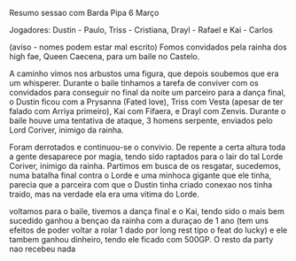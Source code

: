 
Resumo sessao com Barda Pipa 6 Março

Jogadores: Dustin - Paulo, Triss - Cristiana, Drayl - Rafael e Kai - Carlos

(aviso - nomes podem estar mal escrito) Fomos convidados pela rainha dos high
fae, Queen Caecena, para um baile no Castelo.

A caminho vimos nos arbustos uma figura, que depois soubemos que era um
whisperer. Durante o baile tinhamos a tarefa de conviver com os convidados
para conseguir no final da noite um parceiro para a dança final, o Dustin
ficou com a Prysanna (Fated love), Triss com Vesta (apesar de ter falado com
Arriya primeiro), Kai com Fifaera, e Drayl com Zenvis. Durante o baile houve
uma tentativa de ataque, 3 homens serpente, enviados pelo Lord Coriver,
inimigo da rainha.

Foram derrotados e continuou-se o convivio. De repente a certa altura toda a
gente desaparece por magia, tendo sido raptados para o lair do tal Lorde
Coriver, inimigo da rainha. Partimos em busca de os resgatar, sucedemos, numa
batalha final contra o Lorde e uma minhoca gigante que ele tinha, parecia que
a parceira com que o Dustin tinha criado conexao nos tinha traido, mas na
verdade ela era uma vitima do Lorde.

voltamos para o baile, tivemos a dança final e o Kai, tendo sido o mais bem
sucedido ganhou a bençao da rainha com a duraçao de 1 ano (tem uns efeitos de
poder voltar a rolar 1 dado por long rest tipo o feat do lucky) e ele tambem
ganhou dinheiro, tendo ele ficado com 500GP. O resto da party nao recebeu nada